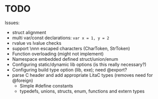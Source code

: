 TODO
==

Issues:
* struct alignment
* multi var/const declarations: `var x = 1, y = 2`
* rvalue vs lvalue checks
* support \nnn escaped characters (CharToken, StrToken) 
* Function overloading (might not implement) 
* Namespace embedded defined struct/union/enum
* Configuring static/dynamic lib options (is this really necessary?)
* Configuring build type option (lib, exe); need @export?
* parse C header and add appropriate LitaC types (removes need for @foreign)
    * Simple #define constants
    * typedefs, unions, structs, enum, functions and extern types
    
    